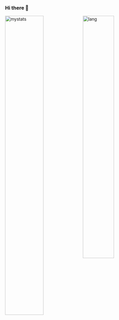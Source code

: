### Hi there 👋

<!--
**daudputra/daudputra** is a ✨ _special_ ✨ repository because its `README.md` (this file) appears on your GitHub profile.

Here are some ideas to get you started:

- 🔭 I’m currently working on ...
- 🌱 I’m currently learning ...
- 👯 I’m looking to collaborate on ...
- 🤔 I’m looking for help with ...
- 💬 Ask me about ...
- 📫 How to reach me: ...
- 😄 Pronouns: ...
- ⚡ Fun fact: ...
-->



<!--
<p align="center">
  <img alt="mystats" src="https://github-readme-stats.vercel.app/api?username=daudputra&show_icons=true&theme=transparent" width="48%"/>
  <img alt="lang" src="https://github-readme-stats.vercel.app/api/top-langs/?username=daudputra&layout=compact" width="48%"/>
</p>
-->

<img alt="mystats" align="left" width="50%" height="auto" src="https://github-readme-stats.vercel.app/api?username=daudputra&show_icons=true&theme=transparent"/>
<img alt="lang" align="left" width="45%" height="auto" src="https://github-readme-stats.vercel.app/api/top-langs/?username=daudputra&layout=compact"/> 
<!--
[![Top Langs](https://github-readme-stats.vercel.app/api/top-langs/?username=daudputra&layout=compact)
[![Top Langs](https://github-readme-stats.vercel.app/api/top-langs/?username=daudputra&layout=pie)](https://github.com/daudputra/github-readme-stats)
